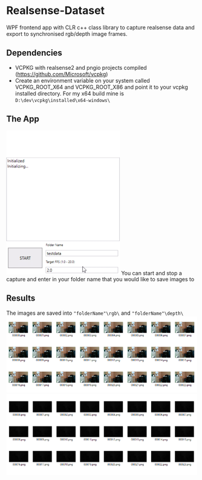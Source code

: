 # Realsense-Dataset

WPF frontend app with CLR c++ class library to capture realsense data and export to synchronised rgb/depth image frames.

## Dependencies
- VCPKG with realsense2 and pngio projects compiled (https://github.com/Microsoft/vcpkg)
- Create an environment variable on your system called VCPKG_ROOT_X64 and VCPKG_ROOT_X86 and point it to your vcpkg installed directory.
For my x64 build mine is `D:\dev\vcpkg\installed\x64-windows\`

## The App
<img src="./Screenshots/app.gif" width="300" />
You can start and stop a capture and enter in your folder name that you would like to save images to

## Results
The images are saved into `"folderName"\rgb\` and `"folderName"\depth\`
<img src="./Screenshots/color.png" width="600" />
<img src="./Screenshots/depth.png" width="600" />
